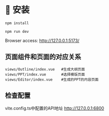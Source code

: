 # 🚀 安装
```
npm install

npm run dev
```
Browser access: http://127.0.0.1:5173/

## 页面组件和页面的对应关系
```
views/Outline/index.vue   #生成大纲页面
views/PPT/index.vue       #选择模版页面
views/Editor/index.vue    #生成的PPT的内容页面
```

## 检查配置
vite.config.ts中配置的API地址
http://127.0.0.1:6800